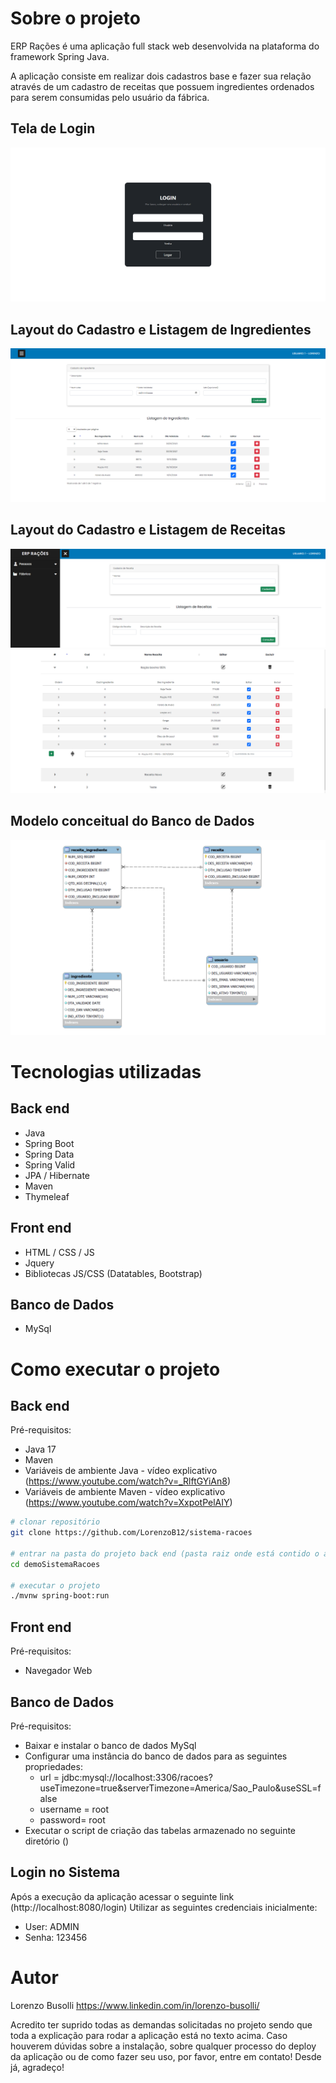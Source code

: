 # Sobre o projeto

ERP Rações é uma aplicação full stack web desenvolvida na plataforma do framework Spring Java. 

A aplicação consiste em realizar dois cadastros base e fazer sua relação através de um cadastro de receitas que possuem ingredientes ordenados para serem consumidas pelo usuário da fábrica.

## Tela de Login
![Layout do Cadastro e Listagem de Ingredientes](https://github.com/LorenzoB12/assests/blob/main/TELA%20DE%20LOGIN.png)

## Layout do Cadastro e Listagem de Ingredientes
![Layout do Cadastro e Listagem de Ingredientes](https://github.com/LorenzoB12/assests/blob/main/CADASTRO%20INGREDIENTES.png)

## Layout do Cadastro e Listagem de Receitas
![Layout do Cadastro de Ingredientes](https://github.com/LorenzoB12/assests/blob/main/CADASTRO.png)  
![Layout da Listagem de Ingredientes](https://github.com/LorenzoB12/assests/blob/main/LISTAGEM.png)

## Modelo conceitual do Banco de Dados
![Modelo Conceitual do Banco de Dados](https://github.com/LorenzoB12/assests/blob/main/MODELO%20BD%20RA%C3%87%C3%95ES.png)

# Tecnologias utilizadas
## Back end
- Java
- Spring Boot
- Spring Data
- Spring Valid
- JPA / Hibernate
- Maven
- Thymeleaf
## Front end
- HTML / CSS / JS
- Jquery
- Bibliotecas JS/CSS (Datatables, Bootstrap)
## Banco de Dados
- MySql

# Como executar o projeto

## Back end
Pré-requisitos: 
- Java 17
- Maven
- Variáveis de ambiente Java - vídeo explicativo (https://www.youtube.com/watch?v=_RlftGYiAn8)
- Variáveis de ambiente Maven - vídeo explicativo (https://www.youtube.com/watch?v=XxpotPelAIY)

```bash
# clonar repositório
git clone https://github.com/LorenzoB12/sistema-racoes

# entrar na pasta do projeto back end (pasta raiz onde está contido o arquivo pom.xml)
cd demoSistemaRacoes

# executar o projeto
./mvnw spring-boot:run
```

## Front end
Pré-requisitos: 
- Navegador Web

## Banco de Dados
Pré-requisitos:
- Baixar e instalar o banco de dados MySql
- Configurar uma instância do banco de dados para as seguintes propriedades:
    - url = jdbc:mysql://localhost:3306/racoes?useTimezone=true&serverTimezone=America/Sao_Paulo&useSSL=false
    - username = root
    - password= root
- Executar o script de criação das tabelas armazenado no seguinte diretório ()

## Login no Sistema
Após a execução da aplicação acessar o seguinte link (http://localhost:8080/login)
Utilizar as seguintes credenciais inicialmente:
- User: ADMIN
- Senha: 123456

# Autor
Lorenzo Busolli
https://www.linkedin.com/in/lorenzo-busolli/

Acredito ter suprido todas as demandas solicitadas no projeto sendo que toda a explicação para rodar a aplicação está no texto acima.
Caso houverem dúvidas sobre a instalação, sobre qualquer processo do deploy da aplicação ou de como fazer seu uso, por favor, entre em contato! 
Desde já, agradeço!
